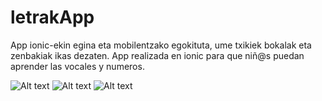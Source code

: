 # letrakApp

App ionic-ekin egina eta mobilentzako egokituta, ume txikiek bokalak eta zenbakiak ikas dezaten.
App realizada en ionic para que niñ@s puedan aprender las vocales y numeros.


![Alt text](https://github.com/anderuraga/letrakApp/blob/master/screnshoots/screenshot1.png)
![Alt text](https://github.com/anderuraga/letrakApp/blob/master/screnshoots/screenshot2.png)
![Alt text](https://github.com/anderuraga/letrakApp/blob/master/screnshoots/screenshot3.png)
